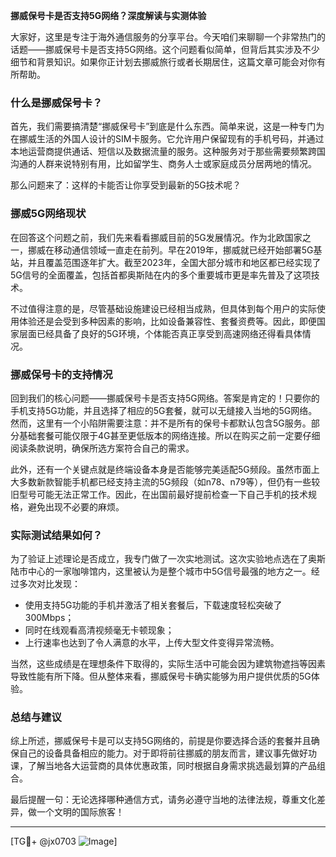 **挪威保号卡是否支持5G网络？深度解读与实测体验**

大家好，这里是专注于海外通信服务的分享平台。今天咱们来聊聊一个非常热门的话题——挪威保号卡是否支持5G网络。这个问题看似简单，但背后其实涉及不少细节和背景知识。如果你正计划去挪威旅行或者长期居住，这篇文章可能会对你有所帮助。

### 什么是挪威保号卡？

首先，我们需要搞清楚“挪威保号卡”到底是什么东西。简单来说，这是一种专门为在挪威生活的外国人设计的SIM卡服务。它允许用户保留现有的手机号码，并通过本地运营商提供通话、短信以及数据流量的服务。这种服务对于那些需要频繁跨国沟通的人群来说特别有用，比如留学生、商务人士或家庭成员分居两地的情况。

那么问题来了：这样的卡能否让你享受到最新的5G技术呢？

### 挪威5G网络现状

在回答这个问题之前，我们先来看看挪威目前的5G发展情况。作为北欧国家之一，挪威在移动通信领域一直走在前列。早在2019年，挪威就已经开始部署5G基站，并且覆盖范围逐年扩大。截至2023年，全国大部分城市和地区都已经实现了5G信号的全面覆盖，包括首都奥斯陆在内的多个重要城市更是率先普及了这项技术。

不过值得注意的是，尽管基础设施建设已经相当成熟，但具体到每个用户的实际使用体验还是会受到多种因素的影响，比如设备兼容性、套餐资费等。因此，即便国家层面已经具备了良好的5G环境，个体能否真正享受到高速网络还得看具体情况。

### 挪威保号卡的支持情况

回到我们的核心问题——挪威保号卡是否支持5G网络。答案是肯定的！只要你的手机支持5G功能，并且选择了相应的5G套餐，就可以无缝接入当地的5G网络。然而，这里有一个小陷阱需要注意：并不是所有的保号卡都默认包含5G服务。部分基础套餐可能仅限于4G甚至更低版本的网络连接。所以在购买之前一定要仔细阅读条款说明，确保所选方案符合自己的需求。

此外，还有一个关键点就是终端设备本身是否能够完美适配5G频段。虽然市面上大多数新款智能手机都已经支持主流的5G频段（如n78、n79等），但仍有一些较旧型号可能无法正常工作。因此，在出国前最好提前检查一下自己手机的技术规格，避免出现不必要的麻烦。

### 实际测试结果如何？

为了验证上述理论是否成立，我专门做了一次实地测试。这次实验地点选在了奥斯陆市中心的一家咖啡馆内，这里被认为是整个城市中5G信号最强的地方之一。经过多次对比发现：

- 使用支持5G功能的手机并激活了相关套餐后，下载速度轻松突破了300Mbps；
- 同时在线观看高清视频毫无卡顿现象；
- 上行速率也达到了令人满意的水平，上传大型文件变得异常流畅。

当然，这些成绩是在理想条件下取得的，实际生活中可能会因为建筑物遮挡等因素导致性能有所下降。但从整体来看，挪威保号卡确实能够为用户提供优质的5G体验。

### 总结与建议

综上所述，挪威保号卡是可以支持5G网络的，前提是你要选择合适的套餐并且确保自己的设备具备相应的能力。对于即将前往挪威的朋友而言，建议事先做好功课，了解当地各大运营商的具体优惠政策，同时根据自身需求挑选最划算的产品组合。

最后提醒一句：无论选择哪种通信方式，请务必遵守当地的法律法规，尊重文化差异，做一个文明的国际旅客！

---

[TG💪+ @jx0703 ![Image](https://github.com/user-attachments/assets/dbca1d08-cadb-493c-b0ec-ad6f7a83f270)]